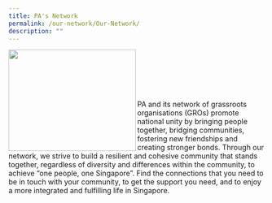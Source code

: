 ```yaml
---
title: PA's Network
permalink: /our-network/Our-Network/
description: ""
---
```

<img style="height:200px;width:250px"  align="left" src="/images/Our%20Network/Community%20Club/MacPherson%20CC%20Photograph.jpg"><br><br><br><br><br>

PA and its network of grassroots organisations (GROs) promote national unity by bringing people together, bridging communities, fostering new friendships and creating stronger bonds. Through our network, we strive to build a resilient and cohesive community that stands together, regardless of diversity and differences within the community, to achieve “one people, one Singapore”. Find the connections that you need to be in touch with your community, to get the support you need, and to enjoy a more integrated and fulfilling life in Singapore.